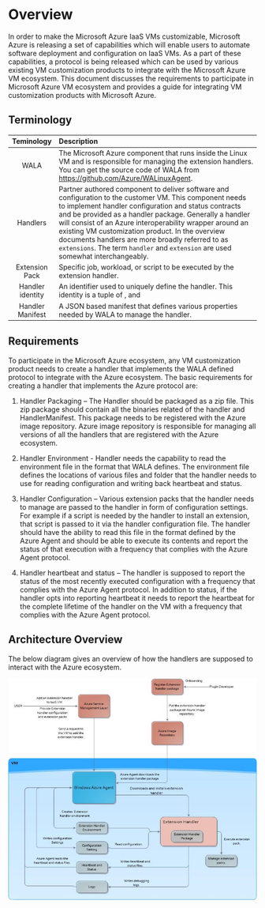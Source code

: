 # Overview

In order to make the Microsoft Azure IaaS VMs customizable, Microsoft Azure is releasing a set of capabilities which will enable users to automate software deployment and configuration on IaaS VMs. As a part of these capabilities, a protocol is being released which can be used by various existing VM customization products to integrate with the Microsoft Azure VM ecosystem. This document discusses the requirements to participate in Microsoft Azure VM ecosystem and provides a guide for integrating VM customization products with Microsoft Azure.

<a name="terminology"></a>
## Terminology

| Teminology | Description |
|:---------------:|:----- |
| WALA | The Microsoft Azure component that runs inside the Linux VM and is responsible for managing the extension handlers. You can get the source code of WALA from https://github.com/Azure/WALinuxAgent. |
| Handlers | Partner authored component to deliver software and configuration to the customer VM. This component needs to implement handler configuration and status contracts and be provided as a handler package. Generally a handler will consist of an Azure interoperability wrapper around an existing VM customization product. In the overview documents handlers are more broadly referred to as `extensions`. The term `handler` and `extension` are used somewhat interchangeably. |
| Extension Pack | Specific job, workload, or script to be executed by the extension handler. |
| Handler identity | An identifier used to uniquely define the handler. This identity is a tuple of <Handler name>, <Publisher> and <Version> |
| Handler Manifest | A JSON based manifest that defines various properties needed by WALA to manage the handler. |

<a name="requirements"></a>
## Requirements

To participate in the Microsoft Azure ecosystem, any VM customization product needs to create a handler that implements the WALA defined protocol to integrate with the Azure ecosystem. The basic requirements for creating a handler that implements the Azure protocol are:

1. Handler Packaging – The Handler should be packaged as a zip file. This zip package should contain all the binaries related of the handler and HandlerManifest. This package needs to be registered with the Azure image repository. Azure image repository is responsible for managing all versions of all the handlers that are registered with the Azure ecosystem.

2. Handler Environment - Handler needs the capability to read the environment file in the format that WALA defines. The environment file defines the locations of various files and folder that the handler needs to use for reading configuration and writing back heartbeat and status.

3. Handler Configuration – Various extension packs that the handler needs to manage are passed to the handler in form of configuration settings. For example if a script is needed by the handler to install an extension, that script is passed to it via the handler configuration file. The handler should have the ability to read this file in the format defined by the Azure Agent and should be able to execute its contents and report the status of that execution with a frequency that complies with the Azure Agent protocol.

4. Handler heartbeat and status – The handler is supposed to report the status of the most recently executed configuration with a frequency that complies with the Azure Agent protocol. In addition to status, if the handler opts into reporting heartbeat it needs to report the heartbeat for the complete lifetime of the handler on the VM with a frequency that complies with the Azure Agent protocol.

<a name="architecture-overview"></a>
## Architecture Overview

The below diagram gives an overview of how the handlers are supposed to interact with the Azure ecosystem.

![Architecture Overview](./architecture.jpg)
